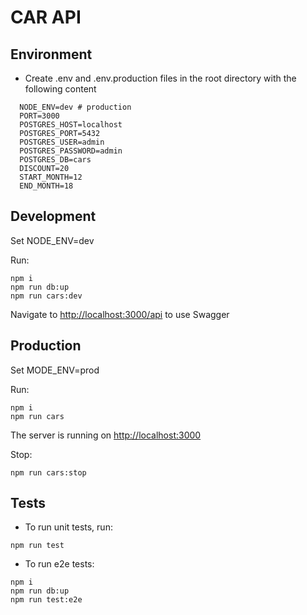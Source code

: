 # CAR API

## Environment

* Create .env and .env.production files in the root directory with the following content

```shell
  NODE_ENV=dev # production
  PORT=3000
  POSTGRES_HOST=localhost
  POSTGRES_PORT=5432
  POSTGRES_USER=admin
  POSTGRES_PASSWORD=admin
  POSTGRES_DB=cars
  DISCOUNT=20
  START_MONTH=12
  END_MONTH=18
```

## Development

Set NODE_ENV=dev

Run:

```shell
npm i
npm run db:up
npm run cars:dev
```

Navigate to <http://localhost:3000/api> to use Swagger

## Production

Set MODE_ENV=prod

Run:

```shell
npm i
npm run cars
```

 The server is running on <http://localhost:3000>

Stop:

```shell
npm run cars:stop
```

## Tests

* To run unit tests, run:

```shell
npm run test
```

* To run e2e tests:

```shell
npm i
npm run db:up
npm run test:e2e
```
